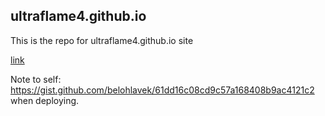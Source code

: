## ultraflame4.github.io
This is the repo for ultraflame4.github.io site

[link](https://ultraflame4.github.io)

Note to self: https://gist.github.com/belohlavek/61dd16c08cd9c57a168408b9ac4121c2
 when deploying.